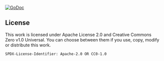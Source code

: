 [![GoDoc](https://godoc.org/github.com/infobaleen/errors?status.svg)](https://godoc.org/github.com/infobaleen/errors)

## License

This work is licensed under Apache License 2.0 and Creative Commons Zero v1.0 Universal.
You can choose between them if you use, copy, modify or distribute this work.

`SPDX-License-Identifier: Apache-2.0 OR CC0-1.0`

